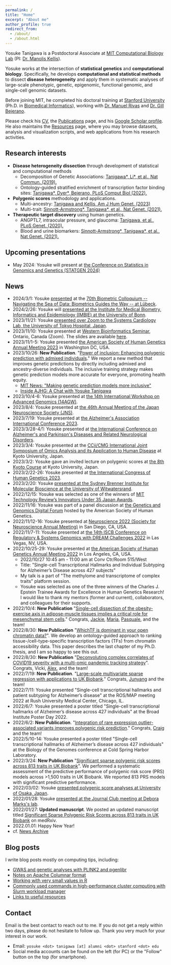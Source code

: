 ```yaml
---
permalink: /
title: "Home"
excerpt: "About me"
author_profile: true
redirect_from:
  - /about/
  - /about.html
---
```


Yosuke Tanigawa is a Postdoctoral Associate at [MIT Computational Biology Lab](http://compbio.mit.edu/) (PI: [Dr. Manolis Kellis](https://web.mit.edu/manoli/)).

Yosuke works at the intersection of **statistical genetics** and **computational biology**. Specifically, he develops **computational and statistical methods** to dissect **disease heterogeneity** and apply them in systematic analyses of large-scale phenotypic, genetic, epigenomic, functional genomic, and single-cell genomic datasets.

Before joining MIT, he completed his doctoral training at [Stanford University](https://www.stanford.edu/) (Ph.D. in [Biomedical Informatics](https://med.stanford.edu/bmi.html)), working with [Dr. Manuel Rivas](http://med.stanford.edu/rivaslab/) and [Dr. Gill Bejerano](http://bejerano.stanford.edu/).

Please check his [CV](/cv), the [Publications](/publications) page, and his [Google Scholar profile](https://scholar.google.com/citations?user=9hVh3nQAAAAJ&hl=en). He also maintains the [Resources](/resources) page, where you may browse datasets, analysis and visualization scripts, and web applications from his research activities.

## Research interests

- **Disease heterogeneity dissection** through development of statistical and computational methods
  - Decomposition of Genetic Associations: [Tanigawa\*, Li\*, et al., Nat Commun. (2019).](/publication/2019-09-06-DeGAs)
  - Ontology-guided stratified enrichment of transcription factor binding sites: [Tanigawa\*, Dyer\*, Bejerano, PLoS Comput Biol (2022).](/publication/2022-08-30-whichtf)
- **Polygenic scores** methodology and applications.
  - Multi-ancestry: [Tanigawa and Kellis, Am J Hum Genet. (2023)](/publication/2023-10-26-ipgs)
  - Multi-trait: [Sinnott-Armstrong\*, Tanigawa\*, et al., Nat Genet. (2021).](/publication/2021-01-18-biomarkers)
- **Therapeutic target discovery** using human genetics.
  - ANGPTL7, intraocular pressure, and glaucoma: [Tanigawa, et al., PLoS Genet. (2020).](/publication/2020-05-05-ANGPTL7)
  - Blood and urine biomarkers: [Sinnott-Armstrong\*, Tanigawa\*, et al., Nat Genet. (2021).](/publication/2021-01-18-biomarkers)

## Upcoming presentations


- May 2024: Yosuke will present at [the Conference on Statistics in Genomics and Genetics (STATGEN 2024)](https://www.sph.pitt.edu/statgen-2024-conference-statistics-genomics-and-genetics)

## News

- 2024/3/1: Yosuke [presented](/talks/2024-03-01-IBSDR70) at the [70th Biometric Colloquium -- Navigating the Sea of Data: Biometrics Guides the Way -- at Lübeck](https://www.biometrische-gesellschaft.de/en/events/biometric-colloquia/70th-biometrical-colloquium-2024-in-luebeck.html).
- 2024/2/26: Yosuke will [presented at the Institute for Medical Biometry, Informatics and Epidemiology (IMBIE) at the University of Bonn](/talks/2024-02-26-UBonn).
- 2023/11/21: Yosuke [presented over Zoom to the Systems Cardiology Lab, the University of Tokyo Hospital, Japan](/talks/2023-11-21-Systems-Cardiology-UTokyoHospital).
- 2023/11/10: Yosuke presented at [Western Bioinformatics Seminar](/talks/2023-11-10-Western), Ontario, Canada (Zoom). The slides are available [here](/talks/2023-11-10-Western).
- 2023/11/1-5: Yosuke presented [the American Society of Human Genetics Annual Meeting 2023](https://www.ashg.org/meetings/2023meeting/) in Washington DC, USA.
- 2023/10/26: **New Publication**. "[Power of inclusion: Enhancing polygenic prediction with admixed individuals](/publication/2023-10-26-ipgs)." We report a new method that improves genetic predictions by directly including admixed and ancestry-diverse individuals. The inclusive training strategy makes genetic prediction models more accurate for everyone, promoting health equity.
  - [MIT News: "Making genetic prediction models more inclusive"](https://news.mit.edu/2023/making-genetic-prediction-models-more-inclusive-1026)
  - [Inside AJHG: A Chat with Yosuke Tanigawa](https://www.ashg.org/careers-learning/career-interviews/inside-ajhg-with-yosuke-tanigawa/)
- 2023/10/4-6: Yosuke presented at [the 14th International Workshop on Advanced Genomics (14AGW)](https://www.14agw.jp/).
- 2023/8/4: Yosuke presented at [the 46th Annual Meeting of the Japan Neuroscience Society (JNS)](https://neuroscience2023.jnss.org/).
- 2023/7/19: Yosuke presented at [the Alzheimer's Association International Conference 2023](https://aaic.alz.org/).
- 2023/3/28-4/1: Yosuke presented at [the International Conference on Alzheimer's and Parkinson's Diseases and Related Neurological Disorders](https://adpd.kenes.com/).
- 2023/3/4: Yosuke presented at the [CCii/CMG International Joint Symposium of Omics Analysis and its Application to Human Disease](/talks/2023-03-04-KyotoU) at Kyoto University, Japan.
- 2023/3/2: Yosuke gave an invited lecture on polygenic scores at [the 8th Kyoto Course](https://w3.genome.med.kyoto-u.ac.jp/en/course/) at Kyoto University, Japan.
- 2023/2/22-26: Yosuke presented at [the International Congress of Human Genetics 2023](https://www.ichg2023.com).
- 2023/2/20: Yosuke [presented at the Sydney Brenner Institute for Molecular Bioscience at the University of Witwatersrand](/talks/2023-02-20-UofWitwatersrand).
- 2022/12/15: Yosuke was selected as one of the winners of [MIT
Technology Review’s Innovators Under 35 Japan Awards](https://www.technologyreview.jp/l/innovators_jp/290819/yosuke-tanigawa/).
- 2022/11/16: Yosuke was part of a panel discussion at [the Genetics and Genomics Digital Forum](https://learning.ashg.org/ashgforum) hosted by the American Society of Human Genetics.
- 2022/11/12-16: Yosuke presented at [Neuroscience 2022 (Society for Neuroscience Annual Meeting)](https://www.sfn.org/meetings/neuroscience-2022) in San Diego, CA, USA.
- 2022/11/7-11: Yosuke presented at [the 14th ISCB Conference on Regulatory & Systems Genomics with DREAM Challenges 2022](https://www.iscb.org/rsgdream2022) in Las Vegas, NV, USA.
- 2022/10/25-29: Yosuke presented at [the American Society of Human Genetics Annual Meeting 2022](https://www.ashg.org/meetings/2022-annual-meeting/) in Los Angeles, CA, USA.
  - 2022/10/27 10:45 am - 11:00 am at Conv Ctr/Room 515/West
  - Title: "Single-cell Transcriptional Hallmarks and Individual Subtyping for Alzheimer’s Disease across 427 subjects"
  - My talk is a part of "The methylome and transcriptome of complex traits" platform session.
  - Yosuke was selected as one of the three winners of the Charles J. Epstein Trainee Awards for Excellence in Human Genetics Research! I would like to thank my mentors (former and current), collaborators, and colleagues for their supports.
- 2022/10/4: **New Publication** "[Single-cell dissection of the obesity-exercise axis in adipose-muscle tissues implies a critical role for mesenchymal stem cells](/publication/2022-10-04-scMetab)." Congrats, [Jackie](https://twitter.com/yangjiekun), [Maria](https://twitter.com/MVamvini), [Pasquale](https://twitter.com/PasqualeNigro9), and the team!
- 2022/8/30: **New Publication** "[WhichTF is dominant in your open chromatin data?](/publication/2022-08-30-whichtf)". We develop an ontology-guided approach to ranking tissue-/cell-type-specific transcription factors (TFs) from chromatin accessibility data. This paper describes the last chapter of my Ph.D. thesis, and I am so happy to see this out.
- 2022/8/30: **New Publication** "[Deconvoluting complex correlates of COVID19 severity with a multi-omic pandemic tracking strategy](/publication/2022-08-30-COVIDomics-admixture)". Congrats, Vicki, [Alex](https://ai-page.org/), and the team!
- 2022/7/19: **New Publication**. "[Large-scale multivariate sparse regression with applications to UK Biobank](/publication/2022-07-19-SRRR)." Congrats, [Junyang](https://www.linkedin.com/in/junyang-qian-4a1b3825/) and the team!
- 2022/7/11: Yosuke presented "Single-cell transcriptional hallmarks and patient subtyping for Alzheimer’s disease" at the ROS/MAP meeting 2022 at Rush University Medical Center, Chicago, IL.
- 2022/6/7: Yosuke presented a poster titled "Single-cell transcriptional hallmarks of Alzheimer’s disease across 427 individuals" at the Broad Institute Poster Day 2022.
- 2022/6/2: **New Publication**. "[Integration of rare expression outlier-associated variants improves polygenic risk prediction](/publication/2022-06-02-IOGC)." Congrats, [Craig](http://smail-lab.org/) and the team!
- 2022/5/10-14: Yosuke presented a poster titled "Single-cell transcriptional hallmarks of Alzheimer’s disease across 427 individuals" at the Biology of the Genomes conference at Cold Spring Harbor Laboratory.
- 2022/3/24: **New Publication** "[Significant sparse polygenic risk scores across 813 traits in UK Biobank](/publication/2022-03-24-PRSmap)". We performed a systematic assessment of the predictive performance of polygenic risk score (PRS) models across >1,500 traits in UK Biobank. We reported 813 PRS models with significant predictive performance.
- 2022/03/02: Yosuke [presented polygenic score analyses at University of Osaka, Japan](/talks/2022-03-02-PRS-UOsaka).
- 2022/01/28: Yosuke [presented at the Journal Club meeting at Debora Marks's lab](/talks/2022-01-28-jclub-Marks-lab).
- 2022/01/27: **Updated manuscript**. We posted an updated manuscript titled [Significant Sparse Polygenic Risk Scores across 813 traits in UK Biobank](/publication/preprint-2021-09-06-PRSmap) on medRxiv.
- 2022.01.01: Happy New Year!
- cf. [News Archive](/tags/#news)

## Blog posts

I write blog posts mostly on computing tips, including:

- [GWAS and genetic analyses with PLINK2 and pgenlibr](/posts/2020/09/PLINK2)
- [Notes on Apache Columnar format](/posts/2020/11/apache-columnar)
- [Working with very small values in R](/posts/2020/07/small-values-in-R)
- [Commonly used commands in high-performance cluster computing with Slurm workload manager](/posts/2020/04/slurm/)
- [Links to useful resources](https://yosuketanigawa.com/posts/links/)

## Contact

Email is the best contact to reach out to me. If you do not get a reply within two days, please do not hesitate to follow up. Thank you very much for your interest in our work.

- Email: `yosuke <dot> tanigawa [at] alumni <dot> stanford <dot> edu`
- Social media accounts can be found on the left (for PC) or the "Follow" button on the top (for smartphone).
